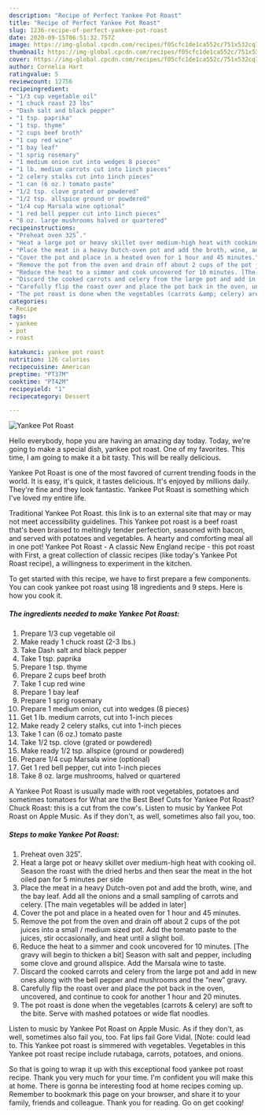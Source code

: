 ```yaml
---
description: "Recipe of Perfect Yankee Pot Roast"
title: "Recipe of Perfect Yankee Pot Roast"
slug: 1236-recipe-of-perfect-yankee-pot-roast
date: 2020-09-15T06:51:32.757Z
image: https://img-global.cpcdn.com/recipes/f05cfc1de1ca552c/751x532cq70/yankee-pot-roast-recipe-main-photo.jpg
thumbnail: https://img-global.cpcdn.com/recipes/f05cfc1de1ca552c/751x532cq70/yankee-pot-roast-recipe-main-photo.jpg
cover: https://img-global.cpcdn.com/recipes/f05cfc1de1ca552c/751x532cq70/yankee-pot-roast-recipe-main-photo.jpg
author: Cornelia Hart
ratingvalue: 5
reviewcount: 12756
recipeingredient:
- "1/3 cup vegetable oil"
- "1 chuck roast 23 lbs"
- "Dash salt and black pepper"
- "1 tsp. paprika"
- "1 tsp. thyme"
- "2 cups beef broth"
- "1 cup red wine"
- "1 bay leaf"
- "1 sprig rosemary"
- "1 medium onion cut into wedges 8 pieces"
- "1 lb. medium carrots cut into 1inch pieces"
- "2 celery stalks cut into 1inch pieces"
- "1 can (6 oz.) tomato paste"
- "1/2 tsp. clove grated or powdered"
- "1/2 tsp. allspice ground or powdered"
- "1/4 cup Marsala wine optional"
- "1 red bell pepper cut into 1inch pieces"
- "8 oz. large mushrooms halved or quartered"
recipeinstructions:
- "Preheat oven 325˚."
- "Heat a large pot or heavy skillet over medium-high heat with cooking oil. Season the roast with the dried herbs and then sear the meat in the hot oiled pan for 5 minutes per side"
- "Place the meat in a heavy Dutch-oven pot and add the broth, wine, and the bay leaf. Add all the onions and a small sampling of carrots and celery. [The main vegetables will be added in later]"
- "Cover the pot and place in a heated oven for 1 hour and 45 minutes."
- "Remove the pot from the oven and drain off about 2 cups of the pot juices into a small / medium sized pot. Add the tomato paste to the juices, stir occasionally, and heat until a slight boil."
- "Reduce the heat to a simmer and cook uncovered for 10 minutes. [The gravy will begin to thicken a bit] Season with salt and pepper, including some clove and ground allspice. Add the Marsala wine to taste."
- "Discard the cooked carrots and celery from the large pot and add in new ones along with the bell pepper and mushrooms and the “new” gravy."
- "Carefully flip the roast over and place the pot back in the oven, uncovered, and continue to cook for another 1 hour and 20 minutes."
- "The pot roast is done when the vegetables (carrots &amp; celery) are soft to the bite. Serve with mashed potatoes or wide flat noodles."
categories:
- Recipe
tags:
- yankee
- pot
- roast

katakunci: yankee pot roast 
nutrition: 126 calories
recipecuisine: American
preptime: "PT37M"
cooktime: "PT42M"
recipeyield: "1"
recipecategory: Dessert

---
```



![Yankee Pot Roast](https://img-global.cpcdn.com/recipes/f05cfc1de1ca552c/751x532cq70/yankee-pot-roast-recipe-main-photo.jpg)

Hello everybody, hope you are having an amazing day today. Today, we're going to make a special dish, yankee pot roast. One of my favorites. This time, I am going to make it a bit tasty. This will be really delicious.

Yankee Pot Roast is one of the most favored of current trending foods in the world. It is easy, it's quick, it tastes delicious. It's enjoyed by millions daily. They're fine and they look fantastic. Yankee Pot Roast is something which I've loved my entire life.

Traditional Yankee Pot Roast. this link is to an external site that may or may not meet accessibility guidelines. This Yankee pot roast is a beef roast that&#39;s been braised to meltingly tender perfection, seasoned with bacon, and served with potatoes and vegetables. A hearty and comforting meal all in one pot! Yankee Pot Roast - A classic New England recipe - this pot roast with First, a great collection of classic recipes (like today&#39;s Yankee Pot Roast recipe), a willingness to experiment in the kitchen.


To get started with this recipe, we have to first prepare a few components. You can cook yankee pot roast using 18 ingredients and 9 steps. Here is how you cook it.

<!--inarticleads1-->

##### The ingredients needed to make Yankee Pot Roast:

1. Prepare 1/3 cup vegetable oil
1. Make ready 1 chuck roast (2-3 lbs.)
1. Take Dash salt and black pepper
1. Take 1 tsp. paprika
1. Prepare 1 tsp. thyme
1. Prepare 2 cups beef broth
1. Take 1 cup red wine
1. Prepare 1 bay leaf
1. Prepare 1 sprig rosemary
1. Prepare 1 medium onion, cut into wedges (8 pieces)
1. Get 1 lb. medium carrots, cut into 1-inch pieces
1. Make ready 2 celery stalks, cut into 1-inch pieces
1. Take 1 can (6 oz.) tomato paste
1. Take 1/2 tsp. clove (grated or powdered)
1. Make ready 1/2 tsp. allspice (ground or powdered)
1. Prepare 1/4 cup Marsala wine (optional)
1. Get 1 red bell pepper, cut into 1-inch pieces
1. Take 8 oz. large mushrooms, halved or quartered


A Yankee Pot Roast is usually made with root vegetables, potatoes and sometimes tomatoes for What are the Best Beef Cuts for Yankee Pot Roast? Chuck Roast: this is a cut from the cow&#39;s. Listen to music by Yankee Pot Roast on Apple Music. As if they don&#39;t, as well, sometimes also fail you, too. 

<!--inarticleads2-->

##### Steps to make Yankee Pot Roast:

1. Preheat oven 325˚.
1. Heat a large pot or heavy skillet over medium-high heat with cooking oil. Season the roast with the dried herbs and then sear the meat in the hot oiled pan for 5 minutes per side
1. Place the meat in a heavy Dutch-oven pot and add the broth, wine, and the bay leaf. Add all the onions and a small sampling of carrots and celery. [The main vegetables will be added in later]
1. Cover the pot and place in a heated oven for 1 hour and 45 minutes.
1. Remove the pot from the oven and drain off about 2 cups of the pot juices into a small / medium sized pot. Add the tomato paste to the juices, stir occasionally, and heat until a slight boil.
1. Reduce the heat to a simmer and cook uncovered for 10 minutes. [The gravy will begin to thicken a bit] Season with salt and pepper, including some clove and ground allspice. Add the Marsala wine to taste.
1. Discard the cooked carrots and celery from the large pot and add in new ones along with the bell pepper and mushrooms and the “new” gravy.
1. Carefully flip the roast over and place the pot back in the oven, uncovered, and continue to cook for another 1 hour and 20 minutes.
1. The pot roast is done when the vegetables (carrots &amp; celery) are soft to the bite. Serve with mashed potatoes or wide flat noodles.


Listen to music by Yankee Pot Roast on Apple Music. As if they don&#39;t, as well, sometimes also fail you, too. Fat lips fail Gore Vidal. [Note: could lead to. This Yankee pot roast is simmered with vegetables. Vegetables in this Yankee pot roast recipe include rutabaga, carrots, potatoes, and onions. 

So that is going to wrap it up with this exceptional food yankee pot roast recipe. Thank you very much for your time. I'm confident you will make this at home. There is gonna be interesting food at home recipes coming up. Remember to bookmark this page on your browser, and share it to your family, friends and colleague. Thank you for reading. Go on get cooking!
